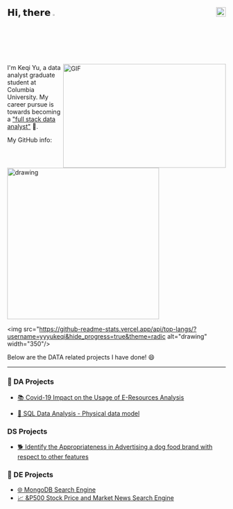 ## 𝗛𝗶, 𝘁𝗵𝗲𝗿𝗲 <img src="https://media.giphy.com/media/hvRJCLFzcasrR4ia7z/giphy.gif" width="2.5%"/> [<img align="right" src="https://raw.githubusercontent.com/peterthehan/peterthehan/master/assets/linkedin.svg" width="22px"/>](https://www.linkedin.com/in/melissa-keqi-yu/)


<img align="right" alt="GIF" src="https://github.com/abhisheknaiidu/abhisheknaiidu/blob/master/code.gif?raw=true" width="375" height="240"/>

I'm Keqi Yu, a data analyst graduate student at Columbia University. My career pursue is towards becoming a ["full stack data analyst"](https://towardsdatascience.com/why-i-choose-full-stack-data-analytics-as-my-career-path-d7b3986e0285) 💪.

My GitHub info:

<img src="https://github-readme-stats.vercel.app/api?username=yyyukeqi&count_private=true&show_icons=true&theme=tokyonight" alt="drawing" width="350"/>

<img src="https://github-readme-stats.vercel.app/api/top-langs/?username=yyyukeqi&hide_progress=true&theme=radic alt="drawing" width="350"/>

Below are the DATA related projects I have done! 😄

---
                                                                                                                                          
### 📇 DA Projects

- [ 📚 Covid-19 Impact on the Usage of E-Resources Analysis ](https://github.com/yyyukeqi/Covid-19-impact-on-usage-of-e-resources-analysis-report/blob/main/Covid%20impact%20on%20usage%20of%20e-resources%20analysis%20report.pdf)                                                                   
                                                                                                                                          
- [ 🚚 SQL Data Analysis - Physical data model ](https://github.com/yyyukeqi/SQL-Project)                                                                                                                                                                                                                         
 
### DS Projects
                                                                                                                                          
- [ 🐕 Identify the Appropriateness in Advertising a dog food brand with respect to other features ](https://github.com/yyyukeqi/ML-model-to-identify-the-appropriateness-in-advertising-a-dog-food-brand)                                                                                                                                              
                                                                                                                                          
                                                                                       
### 🚜 DE Projects
                                                                                                                                          
- [ 🌐 MongoDB Search Engine ](https://github.com/yyyukeqi/MongoDB-search-engine)                                                                                                                                          
-  [ 📈 &P500 Stock Price and Market News Search Engine ](https://github.com/yyyukeqi/S-P500-Stock-Price-Market-News-Search-Engine/blob/main/Stock%20Price%20and%20Company%20News.pdf)                                                                                                  
                                                                                                                        
